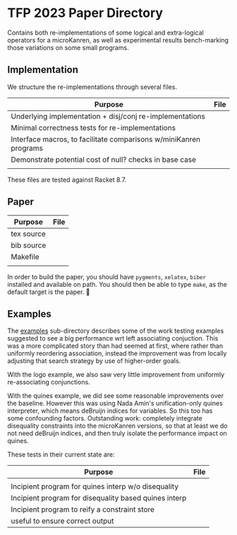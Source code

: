 # TFP 2023 Paper Directory

Contains both re-implementations of some logical and extra-logical
operators for a microKanren, as well as experimental results
bench-marking those variations on some small programs.

## Implementation

We structure the re-implementations through several files.

| Purpose                                                           | File                                               |
|-------------------------------------------------------------------|----------------------------------------------------|
| Underlying implementation + disj/conj re-implementations          | [](./logical-combinator-function-definitions.rkt)  |
| Minimal correctness tests for re-implementations                  | [](./testing-logical-combinator-definitions.rkt)   |
| Interface macros, to facilitate comparisons w/miniKanren programs | [](./interface-definitions.rkt)                    |
| Demonstrate potential cost of null? checks in base case           | [](./profiling-logical-combinator-definitions.rkt) |
|                                                                   |                                                    |

These files are tested against Racket 8.7.


## Paper

| Purpose    | File           |
|------------|----------------|
| tex source | [](./tfp.tex)  |
| bib source | [](./tfp.bib)  |
| Makefile   | [](./Makefile) |
|            |                |

In order to build the paper, you should have `pygments`, `xelatex`,
`biber` installed and available on path. You should then be able to
type `make`, as the default target is the paper.


## Examples

The [examples](./examples) sub-directory describes some of the work
testing examples suggested to see a big performance wrt left
associating conjuction. This was a more complicated story than had
seemed at first, where rather than uniformly reordering association,
instead the improvement was from locally adjusting that search
strategy by use of higher-order goals.

With the logo example, we also saw very little improvement from
uniformly re-associating conjunctions.

With the quines example, we did see some reasonable improvements over
the baseline. However this was using Nada Amin's unification-only
quines interpreter, which means deBruijn indices for variables. So
this too has some confounding factors. Outstanding work: completely
integrate disequality constraints into the microKanren versions, so
that at least we do not need deBruijn indices, and then truly isolate
the performance impact on quines.

These tests in their current state are:

| Purpose                                               | File                                        |
|-------------------------------------------------------|---------------------------------------------|
|                                                       | [](./profiling-quines.rkt)                  |
| Incipient program for quines interp w/o disequality   | [](./profiling-quines-no-disequality.rkt)   |
| Incipient program for disequality based quines interp | [](./profiling-quines-with-disequality.rkt) |
| Incipient program to reify a constraint store         | [](./constraint-store-to-program.rkt)       |
| useful to ensure correct output                       |                                             |
